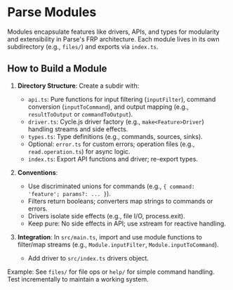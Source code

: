 # Parse Modules

Modules encapsulate features like drivers, APIs, and types for modularity and extensibility in Parse's FRP architecture. Each module lives in its own subdirectory (e.g., `files/`) and exports via `index.ts`.

## How to Build a Module

1. **Directory Structure**: Create a subdir with:

   - `api.ts`: Pure functions for input filtering (`inputFilter`), command conversion (`inputToCommand`), and output mapping (e.g., `resultToOutput` or `commandToOutput`).
   - `driver.ts`: Cycle.js driver factory (e.g., `make<Feature>Driver`) handling streams and side effects.
   - `types.ts`: Type definitions (e.g., commands, sources, sinks).
   - Optional: `error.ts` for custom errors; operation files (e.g., `read.operation.ts`) for async logic.
   - `index.ts`: Export API functions and driver; re-export types.

2. **Conventions**:

   - Use discriminated unions for commands (e.g., `{ command: 'feature'; params?: ... }`).
   - Filters return booleans; converters map strings to commands or errors.
   - Drivers isolate side effects (e.g., file I/O, process.exit).
   - Keep pure: No side effects in API; use xstream for reactive handling.

3. **Integration**: In `src/main.ts`, import and use module functions to filter/map streams (e.g., `Module.inputFilter`, `Module.inputToCommand`).
   - Add driver to `src/index.ts` drivers object.

Example: See `files/` for file ops or `help/` for simple command handling. Test incrementally to maintain a working system.
